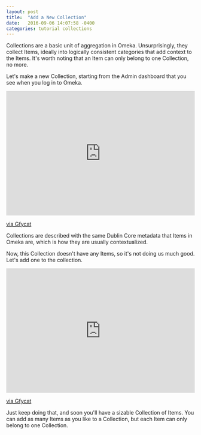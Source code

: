```yaml
---
layout: post
title:  "Add a New Collection"
date:   2016-09-06 14:07:58 -0400
categories: tutorial collections
---
```


Collections are a basic unit of aggregation in Omeka. Unsurprisingly, they collect Items, ideally into logically consistent categories that add context to the Items. It's worth noting that an Item can only belong to one Collection, no more.

Let's make a new Collection, starting from the Admin dashboard that you see when you log in to Omeka.

<div style='position:relative; padding-bottom:calc(57.06% + 44px)'><iframe src='https://gfycat.com/ifr/CluelessAdolescentChevrotain?autoplay=0&controls=1&hd=1' frameborder='0' scrolling='no' width='100%' height='100%' style='position:absolute;top:0;left:0;' allowfullscreen></iframe></div><p> <a href="https://gfycat.com/CluelessAdolescentChevrotain">via Gfycat</a></p>

Collections are described with the same Dublin Core metadata that Items in Omeka are, which is how they are usually contextualized.

Now, this Collection doesn't have any Items, so it's not doing us much good. Let's add one to the collection.

<div style='position:relative; padding-bottom:calc(57.06% + 44px)'><iframe src='https://gfycat.com/ifr/MintyMiserlyAnkole?autoplay=0&controls=1&hd=1' frameborder='0' scrolling='no' width='100%' height='100%' style='position:absolute;top:0;left:0;' allowfullscreen></iframe></div><p> <a href="https://gfycat.com/MintyMiserlyAnkole">via Gfycat</a></p>

Just keep doing that, and soon you'll have a sizable Collection of Items. You can add as many Items as you like to a Collection, but each Item can only belong to one Collection.
